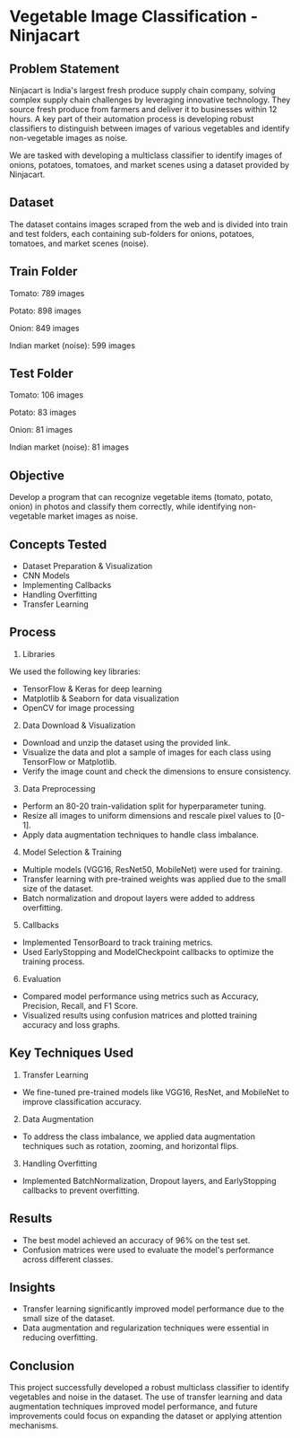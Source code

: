 # Vegetable Image Classification - Ninjacart
## Problem Statement
Ninjacart is India's largest fresh produce supply chain company, solving complex supply chain challenges by leveraging innovative technology. They source fresh produce from farmers and deliver it to businesses within 12 hours. A key part of their automation process is developing robust classifiers to distinguish between images of various vegetables and identify non-vegetable images as noise.

We are tasked with developing a multiclass classifier to identify images of onions, potatoes, tomatoes, and market scenes using a dataset provided by Ninjacart.

## Dataset
The dataset contains images scraped from the web and is divided into train and test folders, each containing sub-folders for onions, potatoes, tomatoes, and market scenes (noise).

## Train Folder
Tomato: 789 images

Potato: 898 images

Onion: 849 images

Indian market (noise): 599 images

## Test Folder
Tomato: 106 images

Potato: 83 images

Onion: 81 images

Indian market (noise): 81 images

## Objective
Develop a program that can recognize vegetable items (tomato, potato, onion) in photos and classify them correctly, while identifying non-vegetable market images as noise.

## Concepts Tested
* Dataset Preparation & Visualization
* CNN Models
* Implementing Callbacks
* Handling Overfitting
* Transfer Learning

## Process
1. Libraries

We used the following key libraries:
* TensorFlow & Keras for deep learning
* Matplotlib & Seaborn for data visualization
* OpenCV for image processing

2. Data Download & Visualization
* Download and unzip the dataset using the provided link.
* Visualize the data and plot a sample of images for each class using TensorFlow or Matplotlib.
* Verify the image count and check the dimensions to ensure consistency.

3. Data Preprocessing
* Perform an 80-20 train-validation split for hyperparameter tuning.
* Resize all images to uniform dimensions and rescale pixel values to [0-1].
* Apply data augmentation techniques to handle class imbalance.

4. Model Selection & Training
* Multiple models (VGG16, ResNet50, MobileNet) were used for training.
* Transfer learning with pre-trained weights was applied due to the small size of the dataset.
* Batch normalization and dropout layers were added to address overfitting.

5. Callbacks
* Implemented TensorBoard to track training metrics.
* Used EarlyStopping and ModelCheckpoint callbacks to optimize the training process.

6. Evaluation
* Compared model performance using metrics such as Accuracy, Precision, Recall, and F1 Score.
* Visualized results using confusion matrices and plotted training accuracy and loss graphs.

## Key Techniques Used
1. Transfer Learning
* We fine-tuned pre-trained models like VGG16, ResNet, and MobileNet to improve classification accuracy.

2. Data Augmentation
* To address the class imbalance, we applied data augmentation techniques such as rotation, zooming, and horizontal flips.

3. Handling Overfitting
* Implemented BatchNormalization, Dropout layers, and EarlyStopping callbacks to prevent overfitting.

## Results
* The best model achieved an accuracy of 96% on the test set.
* Confusion matrices were used to evaluate the model's performance across different classes.

## Insights
* Transfer learning significantly improved model performance due to the small size of the dataset.
* Data augmentation and regularization techniques were essential in reducing overfitting.

## Conclusion
This project successfully developed a robust multiclass classifier to identify vegetables and noise in the dataset. The use of transfer learning and data augmentation techniques improved model performance, and future improvements could focus on expanding the dataset or applying attention mechanisms.

